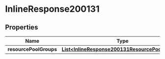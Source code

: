 

# InlineResponse200131

## Properties

Name | Type | Description | Notes
------------ | ------------- | ------------- | -------------
**resourcePoolGroups** | [**List&lt;InlineResponse200131ResourcePoolGroups&gt;**](InlineResponse200131ResourcePoolGroups.md) |  |  [optional]



